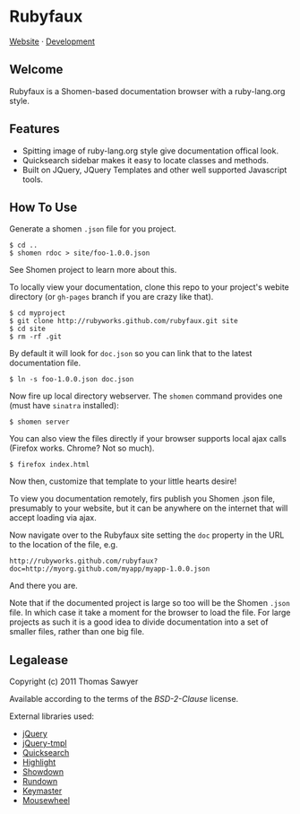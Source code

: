 # Rubyfaux

[Website](http://rubyworks.github.com/rubyfaux) &middot;
[Development](http://github.com/rubyworks/rubyfaux)


## Welcome

Rubyfaux is a Shomen-based documentation browser with a ruby-lang.org style.


## Features

* Spitting image of ruby-lang.org style give documentation offical look.
* Quicksearch sidebar makes it easy to locate classes and methods.
* Built on JQuery, JQuery Templates and other well supported Javascript tools.


## How To Use

Generate a shomen `.json` file for you project.

    $ cd ..
    $ shomen rdoc > site/foo-1.0.0.json

See Shomen project to learn more about this.

To locally view your documentation, clone this repo to your project's
webite directory (or `gh-pages` branch if you are crazy like that).

    $ cd myproject
    $ git clone http://rubyworks.github.com/rubyfaux.git site
    $ cd site
    $ rm -rf .git

By default it will look for `doc.json` so you can link that to 
the latest documentation file.

    $ ln -s foo-1.0.0.json doc.json

Now fire up local directory webserver. The `shomen` command provides
one (must have `sinatra` installed):

    $ shomen server

You can also view the files directly if your browser supports local
ajax calls (Firefox works. Chrome? Not so much).

    $ firefox index.html

Now then, customize that template to your little hearts desire!

To view you documentation remotely, firs publish you Shomen .json
file, presumably to your website, but it can be anywhere on the
internet that will accept loading via ajax.

Now navigate over to the Rubyfaux site setting the `doc` property
in the URL to the location of the file, e.g.

    http://rubyworks.github.com/rubyfaux?doc=http://myorg.github.com/myapp/myapp-1.0.0.json

And there you are.

Note that if the documented project is large so too will be the Shomen `.json` file.
In which case it take a moment for the browser to load the file. For large projects
as such it is a good idea to divide documentation into a set of smaller files, rather 
than one big file.


## Legalease

Copyright (c) 2011 Thomas Sawyer

Available according to the terms of the *BSD-2-Clause* license.

External libraries used:

* [jQuery](http://jquery.org)
* [jQuery-tmpl](http://github.com/jquery/jquery-tmpl)
* [Quicksearch](http://github.com/riklomas/quicksearch)
* [Highlight](http://github.com/isagalaev/highlight.js)
* [Showdown](http://github.com/coreyti/showdown)
* [Rundown](http://github.com/rubyworks/rundown)
* [Keymaster](http://github.com/madrobby/keymaster)
* [Mousewheel](http://plugins.jquery.com/project/mousewheel)

